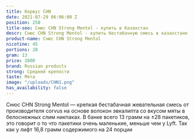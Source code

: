 ```yaml
---
title: Корвус CHN
date: 2021-07-29 06:06:00 Z
position: 258
title-seo: Снюс CHN Strong Mentol - купить в Казахстан
descr: Снюс CHN Strong Mentol - купить бестабачную смесь в казахстане
product-name: Снюс CHN Strong Mentol
nicotine: 45
portions: 28
gram: 13
price: 2800
brand: Russian products
strong: Средней крепости
taste: Мята
image: "/uploads/CHN1.png"
has_availability: false
---
```


Снюс CHN Strong Mentol — крепкая бестабачная жевательная смесь от производителя corvus на основе волокон эвкалипта со вкусом мяты в белоснежных слим никпаках. В банке всего 13 грамм на ±28 пакетиков, это говорит о то что пакетики очень маленькие, меньше чем у Lyft. Так как у лифт 16,8 грамм содержимого на 24 порции

